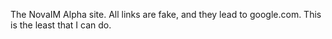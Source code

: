 The NovaIM Alpha site. All links are fake, and they lead to google.com. This is the least that I can do.
